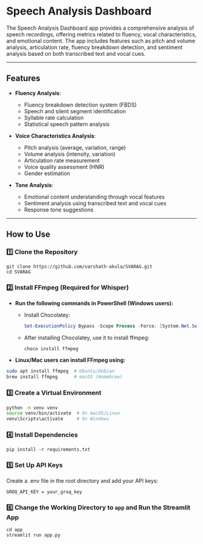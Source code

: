 # Speech Analysis Dashboard

The Speech Analysis Dashboard app provides a comprehensive analysis of speech recordings, offering metrics related to fluency, vocal characteristics, and emotional content. The app includes features such as pitch and volume analysis, articulation rate, fluency breakdown detection, and sentiment analysis based on both transcribed text and vocal cues.

---

## Features

- **Fluency Analysis**:
  - Fluency breakdown detection system (FBDS)
  - Speech and silent segment identification
  - Syllable rate calculation
  - Statistical speech pattern analysis

- **Voice Characteristics Analysis**:
  - Pitch analysis (average, variation, range)
  - Volume analysis (intensity, variation)
  - Articulation rate measurement
  - Voice quality assessment (HNR)
  - Gender estimation

- **Tone Analysis**:
  - Emotional content understanding through vocal features
  - Sentiment analysis using transcribed text and vocal cues
  - Response tone suggestions

---

## How to Use

### 1️⃣ Clone the Repository

```commandline
git clone https://github.com/varshath-akula/SVARAG.git
cd SVARAG
```
### 2️⃣ Install FFmpeg (Required for Whisper)
- **Run the following commands in PowerShell (Windows users):**

  - Install Chocolatey:
    ```powershell
    Set-ExecutionPolicy Bypass -Scope Process -Force; [System.Net.ServicePointManager]::SecurityProtocol = [System.Net.ServicePointManager]::SecurityProtocol -bor 3072; iex ((New-Object System.Net.WebClient).DownloadString('https://chocolatey.org/install.ps1'))
    ```
  - After installing Chocolatey, use it to install ffmpeg:
    ```powershell
    choco install ffmpeg
    ```
- **Linux/Mac users can install FFmpeg using:**
```bash
sudo apt install ffmpeg  # Ubuntu/Debian  
brew install ffmpeg      # macOS (Homebrew)
```
### 3️⃣ Create a Virtual Environment
```bash
python -m venv venv
source venv/bin/activate  # On macOS/Linux
venv\Scripts\activate     # On Windows
```
### 4️⃣ Install Dependencies
```commandline
pip install -r requirements.txt
```

### 5️⃣ Set Up API Keys
Create a .env file in the root directory and add your API keys:
```
GROQ_API_KEY = your_groq_key
```
### 6️⃣ Change the Working Directory to `app` and Run the Streamlit App
```commandline
cd app
streamlit run app.py
```